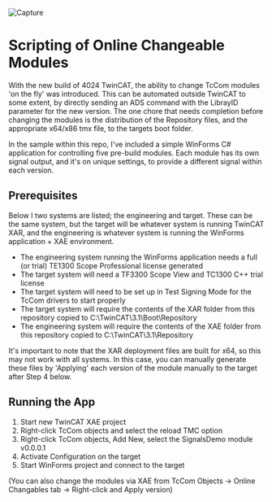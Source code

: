 ![Capture](./Pics/Capture.gif)



# Scripting of Online Changeable Modules

With the new build of 4024 TwinCAT, the ability to change TcCom modules 'on the fly' was introduced. This can be automated outside TwinCAT to some extent, by directly sending an ADS command with the LibrayID parameter for the new version. The one chore that needs completion before changing the modules is the distribution of the Repository files, and the appropriate x64/x86 tmx file, to the targets boot folder.

In the sample within this repo, I've included a simple WinForms C# application for controlling five pre-build modules. Each module has its own signal output, and it's on unique settings, to provide a different signal within each version.


## Prerequisites

Below I two systems are listed; the engineering and target. These can be the same system, but the target will be whatever system is running TwinCAT XAR, and the engineering is whatever system is running the WinForms application + XAE environment.

* The engineering system running the WinForms application needs a full (or trial) TE1300 Scope Professional license generated
* The target system will need a TF3300 Scope View and TC1300 C++ trial license
* The target system will need to be set up in Test Signing Mode for the TcCom drivers to start properly
* The target system will require the contents of the XAR folder from this repository copied to C:\TwinCAT\3.1\Boot\Repository
* The engineering system will require the contents of the XAE folder from this repository copied to C:\TwinCAT\3.1\Repository

It's important to note that the XAR deployment files are built for x64, so this may not work with all systems. In this case, you can manually generate these files by 'Applying' each version of the module manually to the target after Step 4 below.



## Running the App

1. Start new TwinCAT XAE project
2. Right-click TcCom objects and select the reload TMC option
3. Right-click TcCom objects, Add New, select the SignalsDemo module v0.0.0.1
4. Activate Configuration on the target
5. Start WinForms project and connect to the target

(You can also change the modules via XAE from TcCom Objects -> Online Changables tab -> Right-click and Apply version)

